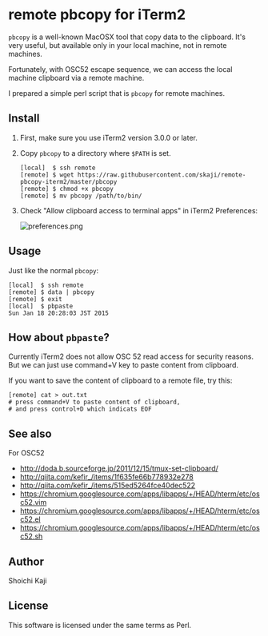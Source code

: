 # remote pbcopy for iTerm2

`pbcopy` is a well-known MacOSX tool that copy data to the clipboard.
It's very useful, but available only in your local machine, not in remote machines.

Fortunately, with OSC52 escape sequence,
we can access the local machine clipboard via a remote machine.

I prepared a simple perl script that is `pbcopy` for remote machines.

## Install

1. First, make sure you use iTerm2 version 3.0.0 or later.
2. Copy `pbcopy` to a directory where `$PATH` is set.

       [local]  $ ssh remote
       [remote] $ wget https://raw.githubusercontent.com/skaji/remote-pbcopy-iterm2/master/pbcopy
       [remote] $ chmod +x pbcopy
       [remote] $ mv pbcopy /path/to/bin/

3. Check "Allow clipboard access to terminal apps" in iTerm2 Preferences:

    ![preferences.png](https://raw.githubusercontent.com/skaji/remote-pbcopy-iterm2/master/misc/preferences.png)

## Usage

Just like the normal `pbcopy`:

    [local]  $ ssh remote
    [remote] $ data | pbcopy
    [remote] $ exit
    [local]  $ pbpaste
    Sun Jan 18 20:28:03 JST 2015

## How about `pbpaste`?

Currently iTerm2 does not allow OSC 52 read access for security reasons.
But we can just use command+V key to paste content from clipboard.

If you want to save the content of clipboard to a remote file, try this:

    [remote] cat > out.txt
    # press command+V to paste content of clipboard,
    # and press control+D which indicats EOF

## See also

For OSC52

* http://doda.b.sourceforge.jp/2011/12/15/tmux-set-clipboard/
* http://qiita.com/kefir_/items/1f635fe66b778932e278
* http://qiita.com/kefir_/items/515ed5264fce40dec522
* https://chromium.googlesource.com/apps/libapps/+/HEAD/hterm/etc/osc52.vim
* https://chromium.googlesource.com/apps/libapps/+/HEAD/hterm/etc/osc52.el
* https://chromium.googlesource.com/apps/libapps/+/HEAD/hterm/etc/osc52.sh

## Author

Shoichi Kaji

## License

This software is licensed under the same terms as Perl.
